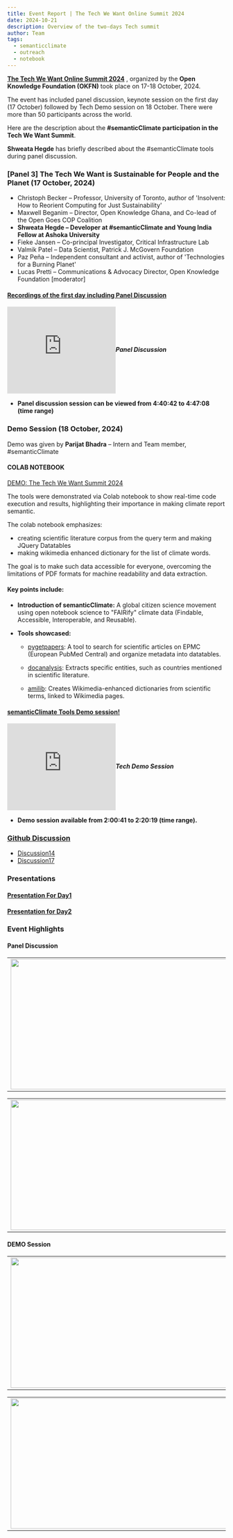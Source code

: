 ```yaml
---
title: Event Report | The Tech We Want Online Summit 2024
date: 2024-10-21
description: Overview of the two-days Tech summit
author: Team
tags:
  - semanticclimate
  - outreach
  - notebook
---
```


**[The Tech We Want Online Summit 2024](https://okfn.org/en/events/the-tech-we-want-online-summit/#)** , organized by the **Open Knowledge Foundation (OKFN)** took place on 17-18 October, 2024.

The event has included panel discussion, keynote session on the first day (17 October) followed by Tech Demo session on 18 October. There were more than 50 participants across the world. 

Here are the description about the **#semanticClimate participation in the Tech We Want Summit**.

**Shweata Hegde** has briefly described about the #semanticClimate tools during panel discussion.

### [Panel 3] The Tech We Want is Sustainable for People and the Planet (17 October, 2024)
- Christoph Becker – Professor, University of Toronto, author of 'Insolvent: How to Reorient Computing for Just Sustainability'
- Maxwell Beganim – Director, Open Knowledge Ghana, and Co-lead of the Open Goes COP Coalition
- **Shweata Hegde – Developer at #semanticClimate and Young India Fellow at Ashoka University**
- Fieke Jansen – Co-principal Investigator, Critical Infrastructure Lab
- Valmik Patel – Data Scientist, Patrick J. McGovern Foundation
- Paz Peña – Independent consultant and activist, author of 'Technologies for a Burning Planet'
- Lucas Pretti – Communications & Advocacy Director, Open Knowledge Foundation [moderator]

#### [Recordings of the first day including Panel Discussion](https://www.youtube.com/watch?v=o50Jd1w6xKw&t=2s)

<div style="display: flex; align-items: center; gap: 20 px; margin-bottom: 20 px;">
  <iframe width="250" height="200" src="https://www.youtube.com/embed/o50Jd1w6xKw" frameborder="0" allow="accelerometer; autoplay; clipboard-write; encrypted-media; gyroscope; picture-in-picture" allowfullscreen></iframe>
  <div>
    <h5 style="font-size: 1.2 rem; font-family: -apple-system,BlinkMacSystemFont,"Segoe UI",Helvetica,Arial,sans-serif,"Apple Color Emoji","Segoe UI Emoji","Segoe UI Symbol"; color: #000000;>Panel Discussion</h5>
  </div>
</div>

- **Panel discussion session can be viewed from 4:40:42 to 4:47:08 (time range)**

### Demo Session (18 October, 2024)
	
Demo was given by **Parijat Bhadra** – Intern and Team member, #semanticClimate

#### COLAB NOTEBOOK
[DEMO: The Tech We Want Summit 2024](https://colab.research.google.com/drive/1WUP8IUKvMV14LiOGSvrDMk9k0Oknd9rk#scrollTo=oNK1JLBW-Cle)

The tools were demonstrated via Colab notebook to show real-time code execution and results, highlighting their importance in making climate report semantic.

The colab notebook emphasizes:
- creating scientific literature corpus from the query term and making JQuery Datatables
- making wikimedia enhanced dictionary for the list of climate words.

The goal is to make such data accessible for everyone, overcoming the limitations of PDF formats for machine readability and data extraction.

#### Key points include:
  - **Introduction of semanticClimate:** A global citizen science movement using open notebook science to "FAIRify" climate data (Findable, Accessible, Interoperable, and Reusable).
  
  - **Tools showcased:**
  
      - [pygetpapers](https://semanticclimate.github.io/p/en/posts/lit_search/): A tool to search for scientific articles on EPMC (European PubMed Central) and organize metadata into datatables.
  
      - [docanalysis](https://semanticclimate.github.io/p/en/posts/doc_tutorial/): Extracts specific entities, such as countries mentioned in scientific literature.

      - [amilib](https://semanticclimate.github.io/p/en/posts/ami_tutorial/): Creates Wikimedia-enhanced dictionaries from scientific terms, linked to Wikimedia pages.

#### [semanticClimate Tools Demo session!](https://www.youtube.com/watch?v=V7Sxo0IXe8g&t=4s)

<div style="display: flex; align-items: center; gap: 20 px; margin-bottom: 20 px;">
  <iframe width="250" height="200" src="https://www.youtube.com/embed/V7Sxo0IXe8g" frameborder="0" allow="accelerometer; autoplay; clipboard-write; encrypted-media; gyroscope; picture-in-picture" allowfullscreen></iframe>
  <div>
    <h5 style="font-size: 1.2 rem; font-family: -apple-system,BlinkMacSystemFont,"Segoe UI",Helvetica,Arial,sans-serif,"Apple Color Emoji","Segoe UI Emoji","Segoe UI Symbol"; color: #000000;>Tech Demo Session</h5>
  </div>
</div>

- **Demo session available from 2:00:41 to 2:20:19 (time range).**

### [Github Discussion](https://github.com/orgs/semanticClimate/discussions)
  - [Discussion14](https://github.com/orgs/semanticClimate/discussions/14)
  - [Discussion17](https://github.com/orgs/semanticClimate/discussions/17)

### Presentations

#### [Presentation For Day1](https://github.com/semanticClimate/presentations/blob/main/the-tech-we-want-v2.pptx)

#### [Presentation for Day2](https://github.com/semanticClimate/presentations/blob/main/TheTechWeWant2024.pptx)

### Event Highlights

#### Panel Discussion

<table>
<tr>
<td><img src='{{ "/static/img/TTWW_pic2.png" | url }}' width="500" height="300"></td>
<td><img src='{{ "/static/img/TTWW_pic3.png" | url }}' width="500" height="300"></td>
</tr>   
</table>

<table>
<tr>
<td><img src='{{ "/static/img/TTWW_pic4.png" | url }}' width="500" height="300"></td>
<td><img src='{{ "/static/img/TTWW_pic5.png" | url }}' width="500" height="300"></td>
</tr>   
</table>

#### DEMO Session

<table>
<tr>
<td><img src='{{ "/static/img/Parijat_session_3.jpg" | url }}' width="500" height="300"></td>
<td><img src='{{ "/static/img/Parijat_session_4.jpg" | url }}' width="500" height="300"></td>
</tr>   
</table>

<table>
<tr>
<td><img src='{{ "/static/img/Parijat_session_7.jpg" | url }}' width="500" height="300"></td>
<td><img src='{{ "/static/img/Parijat_session_8.jpg" | url }}' width="500" height="300"></td>
</tr>   
</table>